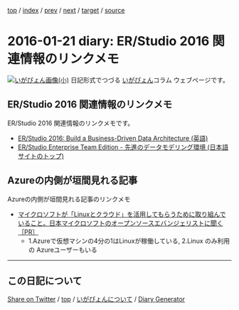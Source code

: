 [top](https://igapyon.github.io/diary/) 
 / [index](https://igapyon.github.io/diary/2016/index.html) 
 / [prev](https://igapyon.github.io/diary/2016/ig160120.html) 
 / [next](https://igapyon.github.io/diary/2016/ig160123.html) 
 / [target](https://igapyon.github.io/diary/2016/ig160121.html) 
 / [source](https://github.com/igapyon/diary/blob/gh-pages/2016/ig160121.html.src.md) 

2016-01-21 diary: ER/Studio 2016 関連情報のリンクメモ
=====================================================================================================
[![いがぴょん画像(小)](https://igapyon.github.io/diary/images/iga200306s.jpg "いがぴょん")](https://igapyon.github.io/diary/memo/memoigapyon.html) 日記形式でつづる [いがぴょん](https://igapyon.github.io/diary/memo/memoigapyon.html)コラム ウェブページです。

## ER/Studio 2016 関連情報のリンクメモ

ER/Studio 2016 関連情報のリンクメモです。

* [ER/Studio 2016: Build a Business-Driven Data Architecture (英語)](http://www.slideshare.net/embarcaderotechnet/erstudion-2016-build-a-businessdriven-data-architecture)
* [ER/Studio Enterprise Team Edition - 先進のデータモデリング環境 (日本語サイトのトップ)](http://www.embarcadero.com/jp/products/er-studio)



## Azureの内側が垣間見れる記事

Azureの内側が垣間見れる記事のリンクメモ

* [マイクロソフトが「Linuxとクラウド」を活用してもらうために取り組んでいること。日本マイクロソフトのオープンソースエバンジェリストに聞く［PR］](http://www.publickey1.jp/blog/16/linuxpr.html)
  * 1.Azureで仮想マシンの4分の1はLinuxが稼働している, 2.Linux のみ利用の Azureユーザーもいる



----------------------------------------------------------------------------------------------------

## この日記について

[Share on Twitter](https://twitter.com/intent/tweet?hashtags=igapyon%2Cdiary%2C%E3%81%84%E3%81%8C%E3%81%B4%E3%82%87%E3%82%93&text=ER%2FStudio+2016+%E9%96%A2%E9%80%A3%E6%83%85%E5%A0%B1%E3%81%AE%E3%83%AA%E3%83%B3%E3%82%AF%E3%83%A1%E3%83%A2&url=https%3A%2F%2Figapyon.github.io%2Fdiary%2F2016%2Fig160121.html) / [top](../index.html) / [いがぴょんについて](https://igapyon.github.io/diary/memo/memoigapyon.html) / [Diary Generator](https://github.com/igapyon/igapyonv3)
